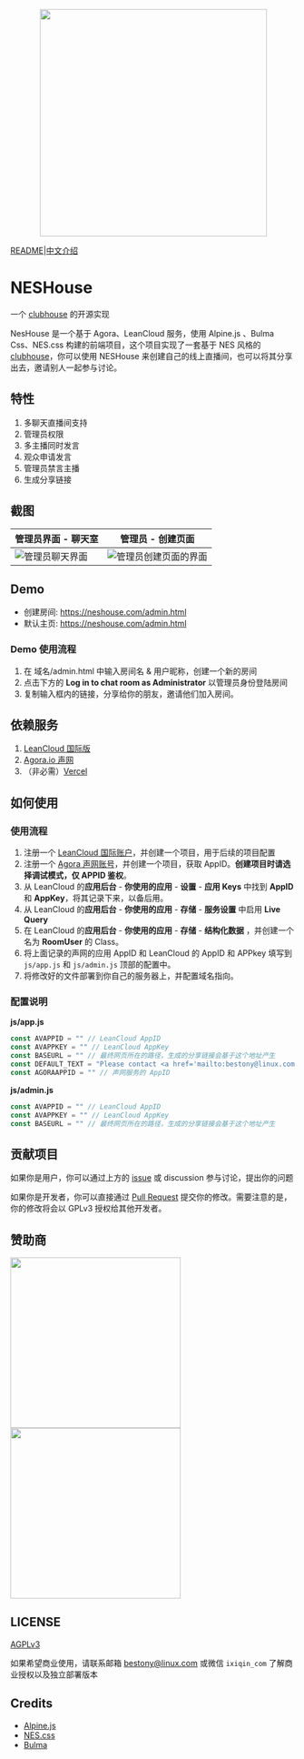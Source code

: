 <p align="center"><a href="https://neshouse.com" target="_blank"><img src="https://postimg.aliavv.com/mbp2021/nbyiy.png" width="400"></a></p>

[README](readme.md)|[中文介绍](readme.zh.md)

# NESHouse 
一个 [clubhouse](https://www.joinclubhouse.com/) 的开源实现

NesHouse 是一个基于 Agora、LeanCloud 服务，使用 Alpine.js 、Bulma Css、NES.css 构建的前端项目，这个项目实现了一套基于 NES 风格的 [clubhouse](https://www.joinclubhouse.com/)，你可以使用 NESHouse 来创建自己的线上直播间，也可以将其分享出去，邀请别人一起参与讨论。

## 特性

1. 多聊天直播间支持
2. 管理员权限
3. 多主播同时发言
4. 观众申请发言
5. 管理员禁言主播
6. 生成分享链接

## 截图

| 管理员界面 - 聊天室                                             | 管理员 - 创建页面                                                     |
| --------------------------------------------------------------- | --------------------------------------------------------------------- |
| ![管理员聊天界面](https://postimg.aliavv.com/mbp2021/l0zr6.jpg) | ![管理员创建页面的界面](https://postimg.aliavv.com/mbp2021/uyp2e.png) |


## Demo

- 创建房间: https://neshouse.com/admin.html
- 默认主页: https://neshouse.com/admin.html

### Demo 使用流程

1. 在 域名/admin.html 中输入房间名 & 用户昵称，创建一个新的房间
2. 点击下方的 **Log in to chat room as Administrator** 以管理员身份登陆房间
3. 复制输入框内的链接，分享给你的朋友，邀请他们加入房间。

## 依赖服务

1. [LeanCloud 国际版](https://console.leancloud.app/)
2. [Agora.io 声网](https://www.agora.io/cn/?utm_source=opensource&utm_medium=refferal&utm_campaign=clubhouseB)
3. （非必需）[Vercel](https://vercel.com/) 

## 如何使用

### 使用流程

1. 注册一个 [LeanCloud 国际账户](https://console.leancloud.app/)，并创建一个项目，用于后续的项目配置
2. 注册一个 [Agora 声网账号](https://www.agora.io/cn/?utm_source=opensource&utm_medium=refferal&utm_campaign=clubhouseB)，并创建一个项目，获取 AppID。**创建项目时请选择调试模式，仅 APPID 鉴权**。
3. 从 LeanCloud 的**应用后台** - **你使用的应用** - **设置** - **应用 Keys** 中找到 **AppID** 和 **AppKey**，将其记录下来，以备后用。
4. 从 LeanCloud 的**应用后台** - **你使用的应用** - **存储** - **服务设置** 中启用 **Live Query**
5. 在 LeanCloud 的**应用后台** - **你使用的应用** - **存储** - **结构化数据** ，并创建一个名为 **RoomUser** 的 Class。
6. 将上面记录的声网的应用 AppID 和 LeanCloud 的 AppID 和 APPkey 填写到 `js/app.js` 和 `js/admin.js` 顶部的配置中。
7. 将修改好的文件部署到你自己的服务器上，并配置域名指向。

### 配置说明

**js/app.js**
```js
const AVAPPID = "" // LeanCloud AppID
const AVAPPKEY = "" // LeanCloud AppKey
const BASEURL = "" // 最终网页所在的路径，生成的分享链接会基于这个地址产生
const DEFAULT_TEXT = "Please contact <a href='mailto:bestony@linux.com'>bestony@linux.com</a> to Learn more" // 页面顶部展示的文字
const AGORAAPPID = "" // 声网服务的 AppID
```


**js/admin.js**
```js
const AVAPPID = "" // LeanCloud AppID
const AVAPPKEY = "" // LeanCloud AppKey
const BASEURL = "" // 最终网页所在的路径，生成的分享链接会基于这个地址产生
```

## 贡献项目

如果你是用户，你可以通过上方的 [issue](https://github.com/bestony/neshouse/issues) 或 discussion 参与讨论，提出你的问题

如果你是开发者，你可以直接通过 [Pull Request](https://github.com/bestony/neshouse/pulls) 提交你的修改。需要注意的是，你的修改将会以 GPLv3 授权给其他开发者。

## 赞助商

[<img src="https://postimg.aliavv.com/mbp2021/5xzk6.png" width="300px">](https://leancloud.app/)
[<img src="https://postimg.aliavv.com/mbp2021/1wzcr.png" width="300px">](https://www.agora.io/cn/?utm_source=opensource&utm_medium=refferal&utm_campaign=clubhouseB)

## LICENSE 
[AGPLv3](LICENSE)

如果希望商业使用，请联系邮箱 [bestony@linux.com](bestony@linux.com) 或微信 `ixiqin_com` 了解商业授权以及独立部署版本

## Credits

 - [Alpine.js](https://github.com/alpinejs/alpine)
 - [NES.css](https://nostalgic-css.github.io/NES.css/)
 - [Bulma](http://bulma.io/)
